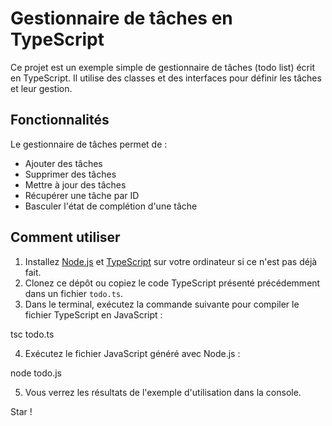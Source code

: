 # Gestionnaire de tâches en TypeScript

Ce projet est un exemple simple de gestionnaire de tâches (todo list) écrit en TypeScript. Il utilise des classes et des interfaces pour définir les tâches et leur gestion.

## Fonctionnalités

Le gestionnaire de tâches permet de :

- Ajouter des tâches
- Supprimer des tâches
- Mettre à jour des tâches
- Récupérer une tâche par ID
- Basculer l'état de complétion d'une tâche

## Comment utiliser

1. Installez [Node.js](https://nodejs.org) et [TypeScript](https://www.typescriptlang.org) sur votre ordinateur si ce n'est pas déjà fait.
2. Clonez ce dépôt ou copiez le code TypeScript présenté précédemment dans un fichier `todo.ts`.
3. Dans le terminal, exécutez la commande suivante pour compiler le fichier TypeScript en JavaScript :

tsc todo.ts


4. Exécutez le fichier JavaScript généré avec Node.js :

node todo.js


5. Vous verrez les résultats de l'exemple d'utilisation dans la console.

Star !
